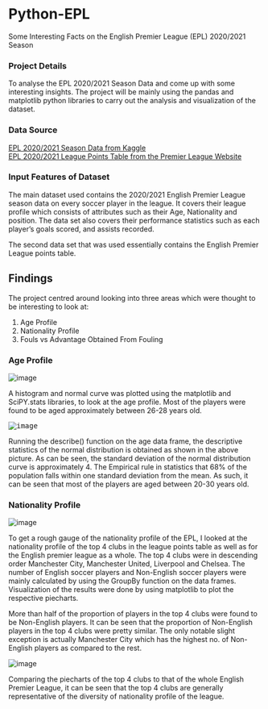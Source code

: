 # Python-EPL
Some Interesting Facts on the English Premier League (EPL) 2020/2021 Season 

### Project Details
To analyse the EPL 2020/2021 Season Data and come up with some interesting insights. The project will be mainly using the pandas and matplotlib python libraries to carry out the analysis and visualization of the dataset.

### Data Source
[EPL 2020/2021 Season Data from Kaggle](https://www.kaggle.com/datasets/rajatrc1705/english-premier-league202021)
<br /> [EPL 2020/2021 League Points Table from the Premier League Website](https://www.premierleague.com/tables?co=1&se=363&ha=-1)

### Input Features of Dataset
The main dataset used contains the 2020/2021 English Premier League season data on every soccer player in the league.
It covers their league profile which consists of attributes such as their Age, Nationality and position. The data set also covers their performance statistics such as each player’s goals scored, and assists recorded.

The second data set that was used essentially contains the English Premier League points table.

## Findings 
The project centred around looking into three areas which were thought to be interesting to look at:
1) Age Profile
2) Nationality Profile
3) Fouls vs Advantage Obtained From Fouling

### Age Profile

![image](https://user-images.githubusercontent.com/102946848/161692740-71edacd1-e234-4dfe-b9be-2c789bf6fbd1.png)

A histogram and normal curve was plotted using the matplotlib and SciPY.stats libraries, to look at the age profile. Most of the players were found to be aged approximately between 26-28 years old.

<kbd> ![image](https://user-images.githubusercontent.com/102946848/161696180-c8db24f7-64de-4555-8023-12f585d653ec.png) </kbd>

Running the describe() function on the age data frame, the descriptive statistics of the normal distribution is obtained as shown in the above picture. As can be seen, the standard deviation of the normal distribution curve is approximately 4. The Empirical rule in statistics that 68% of the population falls within one standard deviation from the mean. As such, it can be seen that most of the players are aged between 20-30 years old.

### Nationality Profile

![image](https://user-images.githubusercontent.com/102946848/161709869-6082bfd7-ddfe-4c30-9745-c264018aaf11.png)

To get a rough gauge of the nationality profile of the EPL, I looked at the nationality profile of the top 4 clubs in the league points table as well as for the English premier league as a whole. The top 4 clubs were in descending order Manchester City, Manchester United, Liverpool and Chelsea. The number of English soccer players and Non-English soccer players were mainly calculated by using the GroupBy function on the data frames. Visualization of the results were done by using matplotlib to plot the respective piecharts.

More than half of the proportion of players in the top 4 clubs were found to be Non-English players. It can be seen that the proportion of Non-English players in the top 4 clubs were  pretty similar. The only notable slight exception is actually Manchester City which has the highest no. of Non-English players as compared to the rest. 

![image](https://user-images.githubusercontent.com/102946848/161709733-3dccc223-ebab-4e20-98a0-4d78b6a7ab2f.png)

Comparing the piecharts of the top 4 clubs to that of the whole English Premier League, it can be seen that the top 4 clubs are generally representative of the diversity of nationality profile of the league.
